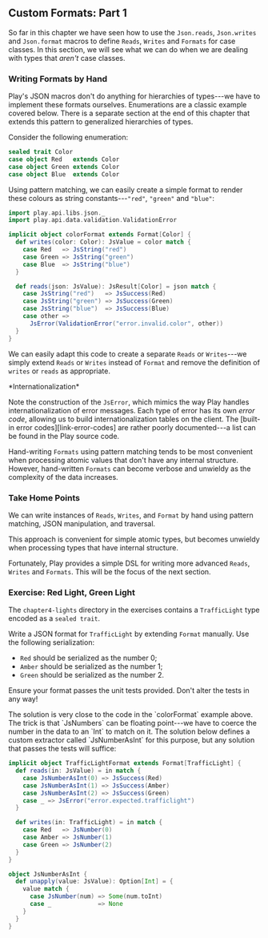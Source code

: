 ## Custom Formats: Part 1

So far in this chapter we have seen how to use the `Json.reads`, `Json.writes` and `Json.format` macros to define `Reads`, `Writes` and `Formats` for case classes. In this section, we will see what we can do when we are dealing with types that *aren't* case classes.

### Writing Formats by Hand

Play's JSON macros don't do anything for hierarchies of types---we have to implement these formats ourselves. Enumerations are a classic example covered below. There is a separate section at the end of this chapter that extends this pattern to generalized hierarchies of types.

Consider the following enumeration:

~~~ scala
sealed trait Color
case object Red   extends Color
case object Green extends Color
case object Blue  extends Color
~~~

Using pattern matching, we can easily create a simple format to render these colours as string constants---`"red"`, `"green"` and `"blue"`:

~~~ scala
import play.api.libs.json._
import play.api.data.validation.ValidationError

implicit object colorFormat extends Format[Color] {
  def writes(color: Color): JsValue = color match {
    case Red   => JsString("red")
    case Green => JsString("green")
    case Blue  => JsString("blue")
  }

  def reads(json: JsValue): JsResult[Color] = json match {
    case JsString("red")   => JsSuccess(Red)
    case JsString("green") => JsSuccess(Green)
    case JsString("blue")  => JsSuccess(Blue)
    case other =>
      JsError(ValidationError("error.invalid.color", other))
  }
}
~~~

We can easily adapt this code to create a separate `Reads` or `Writes`---we simply extend `Reads` or `Writes` instead of `Format` and remove the definition of `writes` or `reads` as appropriate.

<div class="callout callout-warning">
*Internationalization*

Note the construction of the `JsError`, which mimics the way Play handles internationalization of error messages. Each type of error has its own *error code*, allowing us to build internationalization tables on the client. The [built-in error codes][link-error-codes] are rather poorly documented---a list can be found in the Play source code.


</div>

Hand-writing `Formats` using pattern matching tends to be most convenient when processing atomic values that don't have any internal structure. However, hand-written `Formats` can become verbose and unwieldy as the complexity of the data increases.

### Take Home Points

We can write instances of `Reads`, `Writes`, and `Format` by hand using pattern matching, JSON manipulation, and traversal.

This approach is convenient for simple atomic types, but becomes unwieldy when processing types that have internal structure.

Fortunately, Play provides a simple DSL for writing more advanced `Reads`, `Writes` and `Formats`. This will be the focus of the next section.

### Exercise: Red Light, Green Light

The `chapter4-lights` directory in the exercises
contains a `TrafficLight` type encoded as a `sealed trait`.

Write a JSON format for `TrafficLight` by extending `Format` manually.
Use the following serialization:

 - `Red`   should be serialized as the number 0;
 - `Amber` should be serialized as the number 1;
 - `Green` should be serialized as the number 2.

Ensure your format passes the unit tests provided.
Don't alter the tests in any way!

<div class="solution">
The solution is very close to the code in the `colorFormat` example above.
The trick is that `JsNumbers` can be floating point---we
have to coerce the number in the data to an `Int` to match on it.
The solution below defines a custom extractor called `JsNumberAsInt` for this purpose,
but any solution that passes the tests will suffice:

~~~ scala
implicit object TrafficLightFormat extends Format[TrafficLight] {
  def reads(in: JsValue) = in match {
    case JsNumberAsInt(0) => JsSuccess(Red)
    case JsNumberAsInt(1) => JsSuccess(Amber)
    case JsNumberAsInt(2) => JsSuccess(Green)
    case _ => JsError("error.expected.trafficlight")
  }

  def writes(in: TrafficLight) = in match {
    case Red   => JsNumber(0)
    case Amber => JsNumber(1)
    case Green => JsNumber(2)
  }
}

object JsNumberAsInt {
  def unapply(value: JsValue): Option[Int] = {
    value match {
      case JsNumber(num) => Some(num.toInt)
      case _             => None
    }
  }
}
~~~
</div>
